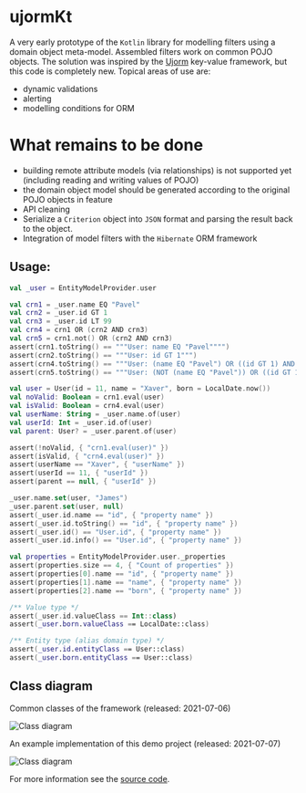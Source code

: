 # ujormKt

A very early prototype of the `Kotlin` library for modelling filters using a domain object meta-model.
Assembled filters work on common POJO objects.
The solution was inspired by the [Ujorm](https://pponec.github.io/ujorm/www/index.html) key-value framework, but this code is completely new.
Topical areas of use are:

- dynamic validations
- alerting
- modelling conditions for ORM

# What remains to be done

- building remote attribute models (via relationships) is not supported yet (including reading and writing values of POJO)
- the domain object model should be generated according to the original POJO objects in feature
- API cleaning
- Serialize a `Criterion` object into `JSON` format and parsing the result back to the object.
- Integration of model filters with the `Hibernate` ORM framework


## Usage:

```kotlin
val _user = EntityModelProvider.user

val crn1 = _user.name EQ "Pavel"
val crn2 = _user.id GT 1
val crn3 = _user.id LT 99
val crn4 = crn1 OR (crn2 AND crn3)
val crn5 = crn1.not() OR (crn2 AND crn3)
assert(crn1.toString() == """User: name EQ "Pavel"""")
assert(crn2.toString() == """User: id GT 1""")
assert(crn4.toString() == """User: (name EQ "Pavel") OR ((id GT 1) AND (id LT 99))""")
assert(crn5.toString() == """User: (NOT (name EQ "Pavel")) OR ((id GT 1) AND (id LT 99))""")

val user = User(id = 11, name = "Xaver", born = LocalDate.now())
val noValid: Boolean = crn1.eval(user)
val isValid: Boolean = crn4.eval(user)
val userName: String = _user.name.of(user)
val userId: Int = _user.id.of(user)
val parent: User? = _user.parent.of(user)

assert(!noValid, { "crn1.eval(user)" })
assert(isValid, { "crn4.eval(user)" })
assert(userName == "Xaver", { "userName" })
assert(userId == 11, { "userId" })
assert(parent == null, { "userId" })

_user.name.set(user, "James")
_user.parent.set(user, null)
assert(_user.id.name == "id", { "property name" })
assert(_user.id.toString() == "id", { "property name" })
assert(_user.id() == "User.id", { "property name" })
assert(_user.id.info() == "User.id", { "property name" })

val properties = EntityModelProvider.user._properties
assert(properties.size == 4, { "Count of properties" })
assert(properties[0].name == "id", { "property name" })
assert(properties[1].name == "name", { "property name" })
assert(properties[2].name == "born", { "property name" })

/** Value type */
assert(_user.id.valueClass == Int::class)
assert(_user.born.valueClass == LocalDate::class)

/** Entity type (alias domain type) */
assert(_user.id.entityClass == User::class)
assert(_user.born.entityClass == User::class)
``````

## Class diagram

Common classes of the framework (released: 2021-07-06)

![Class diagram](docs/Ujorm.png)

An example implementation of this demo project (released: 2021-07-07)

![Class diagram](docs/Demo.png)

For more information see the 
[source code](https://github.com/pponec/ujormKt/blob/main/src/main/java/org/ujorm/kotlin/Demo.kt).